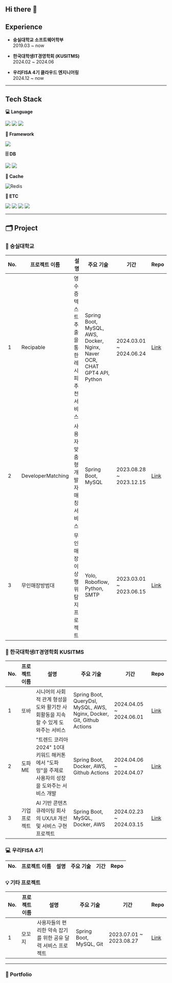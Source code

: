 ## Hi there 👋

<!--
**Jeongho427/Jeongho427** is a ✨ _special_ ✨ repository because its `README.md` (this file) appears on your GitHub profile.

Here are some ideas to get you started:

- 🔭 I’m currently working on ...
- 🌱 I’m currently learning ...
- 👯 I’m looking to collaborate on ...
- 🤔 I’m looking for help with ...
- 💬 Ask me about ...
- 📫 How to reach me: ...
- 😄 Pronouns: ...
- ⚡ Fun fact: ...
-->

## Experience  
- **숭실대학교 소프트웨어학부**  
  2019.03 ~ now  

- **한국대학생IT경영학회 (KUSITMS)**  
  2024.02 ~ 2024.06  

- **우리FISA 4기 클라우드 엔지니어링**  
  2024.12 ~ now

---

## Tech Stack  
**💻 Language**  

<img src="https://img.shields.io/badge/c-%2300599C.svg?style=for-the-badge&logo=c&logoColor=white"> <img src="https://img.shields.io/badge/c++-%2300599C.svg?style=for-the-badge&logo=c%2B%2B&logoColor=white"> <img src="https://img.shields.io/badge/java-007396?style=for-the-badge&logo=OpenJDK&logoColor=white">

**🌱 Framework**  

<img src="https://img.shields.io/badge/spring-6DB33F?style=for-the-badge&logo=spring&logoColor=white">  

**🗄️ DB**  

<img src="https://img.shields.io/badge/oracle-F80000?style=for-the-badge&logo=oracle&logoColor=white"> <img src="https://img.shields.io/badge/mysql-4479A1?style=for-the-badge&logo=mysql&logoColor=white">  

**💾 Cache** 

![Redis](https://img.shields.io/badge/redis-%23DD0031.svg?style=for-the-badge&logo=redis&logoColor=white)

**🔧 ETC**  

<img src="https://img.shields.io/badge/git-F05032?style=for-the-badge&logo=git&logoColor=white">  <img src="https://img.shields.io/badge/github-181717?style=for-the-badge&logo=github&logoColor=white"> <img src="https://img.shields.io/badge/docker-%230db7ed.svg?style=for-the-badge&logo=docker&logoColor=white"> <img src="https://img.shields.io/badge/-Swagger-%23Clojure?style=for-the-badge&logo=swagger&logoColor=white">

---
## 🗂️  Project 

### 🏫 숭실대학교

| No. | 프로젝트 이름 | 설명 | 주요 기술 | 기간 | Repo |
|-----|-----------|-----|---------|------|------|
| 1   | Recipable | 영수증 텍스트 추출을 통한 레시피 추천 서비스 | Spring Boot, MySQL, AWS, Docker, Nginx, Naver OCR, CHAT GPT4 API, Python | 2024.03.01 ~ 2024.06.24 | [Link](https://github.com/ssu-Recipable/BackEnd) |
| 2   | DeveloperMatching | 사용자 맞춤형 개발자 매칭 서비스 | Spring Boot, MySQL | 2023.08.28 ~ 2023.12.15 | [Link](https://github.com/SSUDM/BackEnd) |
| 3   | 무인매장방범대    | 무인매장 이상행위 탐지 프로젝트 | Yolo, Roboflow, Python, SMTP | 2023.03.01 ~ 2023.06.15 | [Link](https://github.com/MooinBoanBangwidae) |

### 🚀 한국대학생IT경영학회 KUSITMS

| No. | 프로젝트 이름 | 설명 | 주요 기술 | 기간 | Repo |
|-----|-----------|-----|---------|------|------|
| 1   | 또바       | 시니어의 사회적 관계 형성을 도와 활기찬 사회활동을 지속할 수 있게 도와주는 서비스 | Spring Boot, QueryDsl, MySQL, AWS, Nginx, Docker, Git, Github Actions | 2024.04.05 ~ 2024.06.01 | [Link](https://github.com/Kusitms-29th-Meetup-TeamE) |
| 2   | 도파ME     | "트렌드 코리아 2024" 10대 키워드 해커톤에서 "도파밍"을 주제로 사용자의 성장을 도와주는 서비스 개발 | Spring Boot, Docker, AWS, Github Actions | 2024.04.06 ~ 2024.04.07 | [Link](https://github.com/Kusitms-29th-Hackathon-E/backend) |
| 3   | 기업 프로젝트 | AI 기반 콘텐츠 큐레이팅 회사의 UX/UI 개선 및 서비스 구현 프로젝트 | Spring Boot, MySQL, Docker, AWS | 2024.02.23 ~ 2024.03.15 | [Link](https://github.com/Kusitms-29th-Soullive-C/backend) |

### 💻 우리FISA 4기
| No. | 프로젝트 이름 | 설명 | 주요 기술 | 기간 | Repo |
|-----|-----------|-----|---------|------|------|

### 💡 기타 프로젝트

| No. | 프로젝트 이름 | 설명 | 주요 기술 | 기간 | Repo |
|-----|-----------|-----|---------|------|------|
|1 | 모꼬지 | 사용자들의 편리한 약속 잡기를 위한 공유 달력 서비스 프로젝트 | Spring Boot, MySQL, Git | 2023.07.01 ~ 2023.08.27 | [Link](https://github.com/Hrepay/Summer_Vacation_Project) |

---

### 📌 Portfolio
